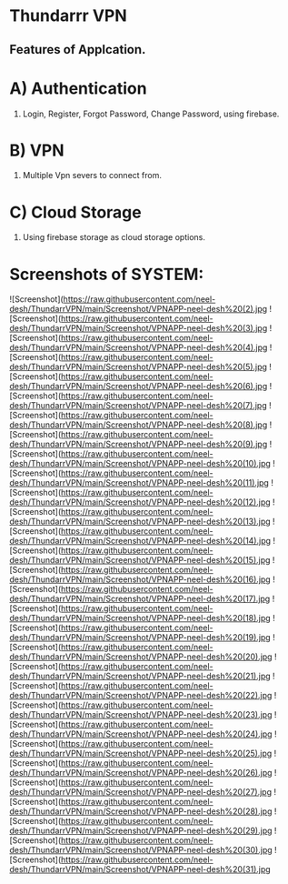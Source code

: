 # Thundarrr VPN

## Features of Applcation.

# A) Authentication
1) Login, Register, Forgot Password, Change Password, using firebase.

# B) VPN 
1) Multiple Vpn severs to connect from.

# C) Cloud Storage
1) Using firebase storage as cloud storage options.

# Screenshots of SYSTEM:
![Screenshot](https://raw.githubusercontent.com/neel-desh/ThundarrVPN/main/Screenshot/VPNAPP-neel-desh%20(2).jpg
![Screenshot](https://raw.githubusercontent.com/neel-desh/ThundarrVPN/main/Screenshot/VPNAPP-neel-desh%20(3).jpg
![Screenshot](https://raw.githubusercontent.com/neel-desh/ThundarrVPN/main/Screenshot/VPNAPP-neel-desh%20(4).jpg
![Screenshot](https://raw.githubusercontent.com/neel-desh/ThundarrVPN/main/Screenshot/VPNAPP-neel-desh%20(5).jpg
![Screenshot](https://raw.githubusercontent.com/neel-desh/ThundarrVPN/main/Screenshot/VPNAPP-neel-desh%20(6).jpg
![Screenshot](https://raw.githubusercontent.com/neel-desh/ThundarrVPN/main/Screenshot/VPNAPP-neel-desh%20(7).jpg
![Screenshot](https://raw.githubusercontent.com/neel-desh/ThundarrVPN/main/Screenshot/VPNAPP-neel-desh%20(8).jpg
![Screenshot](https://raw.githubusercontent.com/neel-desh/ThundarrVPN/main/Screenshot/VPNAPP-neel-desh%20(9).jpg
![Screenshot](https://raw.githubusercontent.com/neel-desh/ThundarrVPN/main/Screenshot/VPNAPP-neel-desh%20(10).jpg
![Screenshot](https://raw.githubusercontent.com/neel-desh/ThundarrVPN/main/Screenshot/VPNAPP-neel-desh%20(11).jpg
![Screenshot](https://raw.githubusercontent.com/neel-desh/ThundarrVPN/main/Screenshot/VPNAPP-neel-desh%20(12).jpg
![Screenshot](https://raw.githubusercontent.com/neel-desh/ThundarrVPN/main/Screenshot/VPNAPP-neel-desh%20(13).jpg
![Screenshot](https://raw.githubusercontent.com/neel-desh/ThundarrVPN/main/Screenshot/VPNAPP-neel-desh%20(14).jpg
![Screenshot](https://raw.githubusercontent.com/neel-desh/ThundarrVPN/main/Screenshot/VPNAPP-neel-desh%20(15).jpg
![Screenshot](https://raw.githubusercontent.com/neel-desh/ThundarrVPN/main/Screenshot/VPNAPP-neel-desh%20(16).jpg
![Screenshot](https://raw.githubusercontent.com/neel-desh/ThundarrVPN/main/Screenshot/VPNAPP-neel-desh%20(17).jpg
![Screenshot](https://raw.githubusercontent.com/neel-desh/ThundarrVPN/main/Screenshot/VPNAPP-neel-desh%20(18).jpg
![Screenshot](https://raw.githubusercontent.com/neel-desh/ThundarrVPN/main/Screenshot/VPNAPP-neel-desh%20(19).jpg
![Screenshot](https://raw.githubusercontent.com/neel-desh/ThundarrVPN/main/Screenshot/VPNAPP-neel-desh%20(20).jpg
![Screenshot](https://raw.githubusercontent.com/neel-desh/ThundarrVPN/main/Screenshot/VPNAPP-neel-desh%20(21).jpg
![Screenshot](https://raw.githubusercontent.com/neel-desh/ThundarrVPN/main/Screenshot/VPNAPP-neel-desh%20(22).jpg
![Screenshot](https://raw.githubusercontent.com/neel-desh/ThundarrVPN/main/Screenshot/VPNAPP-neel-desh%20(23).jpg
![Screenshot](https://raw.githubusercontent.com/neel-desh/ThundarrVPN/main/Screenshot/VPNAPP-neel-desh%20(24).jpg
![Screenshot](https://raw.githubusercontent.com/neel-desh/ThundarrVPN/main/Screenshot/VPNAPP-neel-desh%20(25).jpg
![Screenshot](https://raw.githubusercontent.com/neel-desh/ThundarrVPN/main/Screenshot/VPNAPP-neel-desh%20(26).jpg
![Screenshot](https://raw.githubusercontent.com/neel-desh/ThundarrVPN/main/Screenshot/VPNAPP-neel-desh%20(27).jpg
![Screenshot](https://raw.githubusercontent.com/neel-desh/ThundarrVPN/main/Screenshot/VPNAPP-neel-desh%20(28).jpg
![Screenshot](https://raw.githubusercontent.com/neel-desh/ThundarrVPN/main/Screenshot/VPNAPP-neel-desh%20(29).jpg
![Screenshot](https://raw.githubusercontent.com/neel-desh/ThundarrVPN/main/Screenshot/VPNAPP-neel-desh%20(30).jpg
![Screenshot](https://raw.githubusercontent.com/neel-desh/ThundarrVPN/main/Screenshot/VPNAPP-neel-desh%20(31).jpg
